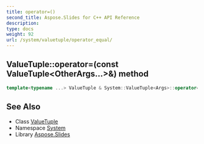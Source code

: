 ```yaml
---
title: operator=()
second_title: Aspose.Slides for C++ API Reference
description: 
type: docs
weight: 92
url: /system/valuetuple/operator_equal/
---
```

## ValueTuple::operator=(const ValueTuple\<OtherArgs...\>\&) method




```cpp
template<typename ...> ValueTuple & System::ValueTuple<Args>::operator=(const ValueTuple<OtherArgs...> &otherTuple)
```

## See Also

* Class [ValueTuple](../)
* Namespace [System](../../)
* Library [Aspose.Slides](../../../)